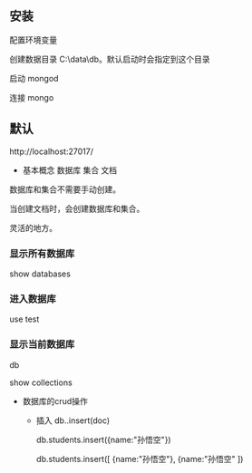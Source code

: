 

## 安装

配置环境变量

创建数据目录
C:\data\db。默认启动时会指定到这个目录


启动
mongod

连接 mongo


## 默认

http://localhost:27017/

- 基本概念
      数据库
      集合
      文档

数据库和集合不需要手动创建。

当创建文档时，会创建数据库和集合。

灵活的地方。


### 显示所有数据库
 show databases
 
### 进入数据库
use test

### 显示当前数据库



db

show collections

- 数据库的crud操作
  - 插入
    db.<collection>.insert(doc)
     
    db.students.insert({name:"孙悟空"})
    
    db.students.insert([
      {name:"孙悟空"},
      {name:"孙悟空"
    ])



